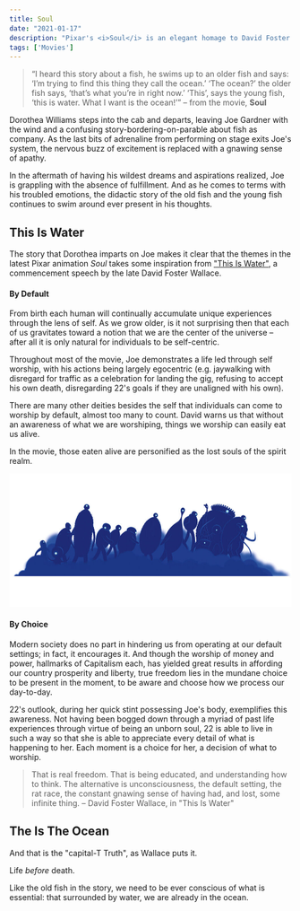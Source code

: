 ```yaml
---
title: Soul
date: "2021-01-17"
description: "Pixar's <i>Soul</i> is an elegant homage to David Foster Wallace's \"This Is Water\"."
tags: ['Movies']
---
```


>“I heard this story about a fish, he swims up to an older fish and says: ‘I’m trying to find this thing they call the ocean.’ ‘The ocean?’ the older fish says, ‘that’s what you’re in right now.’ ‘This’, says the young fish, ‘this is water. What I want is the ocean!’” – from the movie, **Soul**

Dorothea Williams steps into the cab and departs, leaving Joe Gardner with the wind and a confusing story-bordering-on-parable about fish as company. As the last bits of adrenaline from performing on stage exits Joe's system, the nervous buzz of excitement is replaced with a gnawing sense of apathy. 

In the aftermath of having his wildest dreams and aspirations realized, Joe is grappling with the absence of fulfillment. And as he comes to terms with his troubled emotions, the didactic story of the old fish and the young fish continues to swim around ever present in his thoughts.

## This Is Water

The story that Dorothea imparts on Joe makes it clear that the themes in the latest Pixar animation *Soul* takes some inspiration from ["This Is Water"](https://fs.blog/2012/04/david-foster-wallace-this-is-water/), a commencement speech by the late David Foster Wallace.

#### By Default

From birth each human will continually accumulate unique experiences through the lens of self. As we grow older, is it not surprising then that each of us gravitates toward a notion that we are the center of the universe – after all it is only natural for individuals to be self-centric.

Throughout most of the movie, Joe demonstrates a life led through self worship, with his actions being largely egocentric (e.g. jaywalking with disregard for traffic as a celebration for landing the gig, refusing to accept his own death, disregarding 22's goals if they are unaligned with his own).

There are many other deities besides the self that individuals can come to worship by default, almost too many to count. David warns us that without an awareness of what we are worshiping, things we worship can easily eat us alive. 

In the movie, those eaten alive are personified as the lost souls of the spirit realm.

![transaction](lost-souls.jpg)

#### By Choice

Modern society does no part in hindering us from operating at our default settings; in fact, it encourages it. And though the worship of money and power, hallmarks of Capitalism each, has yielded great results in affording our country prosperity and liberty, true freedom lies in the mundane choice to be present in the moment, to be aware and choose how we process our day-to-day. 

22's outlook, during her quick stint possessing Joe's body, exemplifies this awareness. Not having been bogged down through a myriad of past life experiences through virtue of being an unborn soul, 22 is able to live in such a way so that she is able to appreciate every detail of what is happening to her. Each moment is a choice for her, a decision of what to worship.

>That is real freedom. That is being educated, and understanding how to think. The alternative is unconsciousness, the default setting, the rat race, the constant gnawing sense of having had, and lost, some infinite thing. – David Foster Wallace, in "This Is Water"

## The Is The Ocean

And that is the "capital-T Truth", as Wallace puts it. 

Life *before* death.

Like the old fish in the story, we need to be ever conscious of what is essential: that surrounded by water, we are already in the ocean.